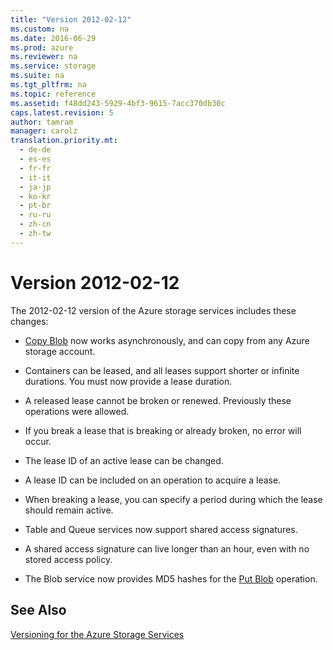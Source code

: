 ```yaml
---
title: "Version 2012-02-12"
ms.custom: na
ms.date: 2016-06-29
ms.prod: azure
ms.reviewer: na
ms.service: storage
ms.suite: na
ms.tgt_pltfrm: na
ms.topic: reference
ms.assetid: f48dd243-5929-4bf3-9615-7acc370db30c
caps.latest.revision: 5
author: tamram
manager: carolz
translation.priority.mt: 
  - de-de
  - es-es
  - fr-fr
  - it-it
  - ja-jp
  - ko-kr
  - pt-br
  - ru-ru
  - zh-cn
  - zh-tw
---
```

# Version 2012-02-12
The 2012-02-12 version of the Azure storage services includes these changes:  
  
-   [Copy Blob](../StorageServicesREST/Copy-Blob.md) now works asynchronously, and can copy from any Azure storage account.  
  
-   Containers can be leased, and all leases support shorter or infinite durations. You must now provide a lease duration.  
  
-   A released lease cannot be broken or renewed. Previously these operations were allowed.  
  
-   If you break a lease that is breaking or already broken, no error will occur.  
  
-   The lease ID of an active lease can be changed.  
  
-   A lease ID can be included on an operation to acquire a lease.  
  
-   When breaking a lease, you can specify a period during which the lease should remain active.  
  
-   Table and Queue services now support shared access signatures.  
  
-   A shared access signature can live longer than an hour, even with no stored access policy.  
  
-   The Blob service now provides MD5 hashes for the [Put Blob](../StorageServicesREST/Put-Blob.md) operation.  
  
## See Also  
 [Versioning for the Azure Storage Services](../StorageServicesREST/Versioning-for-the-Azure-Storage-Services.md)